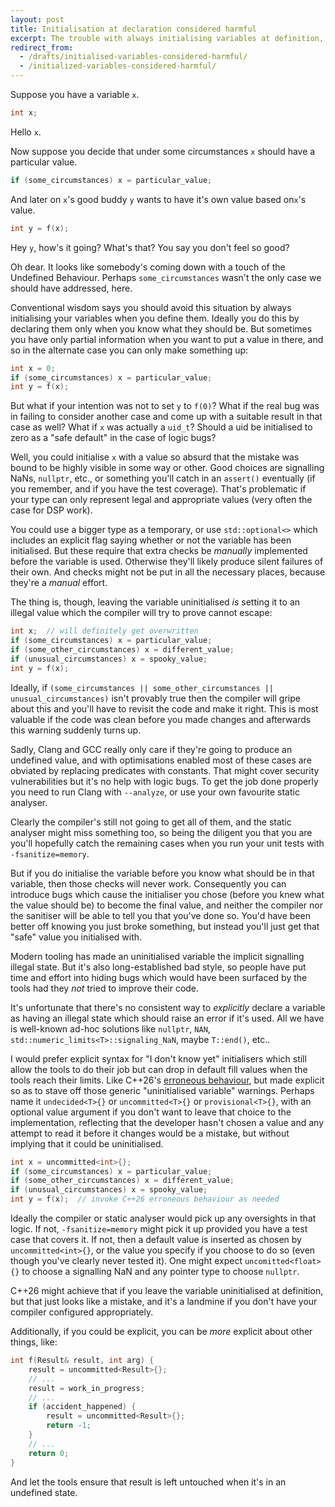```yaml
---
layout: post
title: Initialisation at declaration considered harmful
excerpt: The trouble with always initialising variables at definition, and how it weakens tools which should be there to help you diagnose logic errors.
redirect_from:
  - /drafts/initialised-variables-considered-harmful/
  - /initialized-variables-considered-harmful/
---
```

Suppose you have a variable `x`.

```c++
int x;
```

Hello `x`.

Now suppose you decide that under some circumstances `x` should have a
particular value.

```c++
if (some_circumstances) x = particular_value;
```

And later on `x`'s good buddy `y` wants to have it's own value based
on`x`'s value.

```c++
int y = f(x);
```

Hey `y`, how's it going?  What's that?  You say you don't feel so good?

Oh dear.  It looks like somebody's coming down with a touch of the
Undefined Behaviour.  Perhaps `some_circumstances` wasn't the only case
we should have addressed, here.

Conventional wisdom says you should avoid this situation by always
initialising your variables when you define them.  Ideally you do this
by declaring them only when you know what they should be.  But sometimes
you have only partial information when you want to put a value in there,
and so in the alternate case you can only make something up:

```c++
int x = 0;
if (some_circumstances) x = particular_value;
int y = f(x);
```

But what if your intention was not to set `y` to `f(0)`?  What if the real
bug was in failing to consider another case and come up with a suitable
result in that case as well?  What if `x` was actually a `uid_t`?
Should a uid be initialised to zero as a "safe default" in the case of
logic bugs?

Well, you could initialise `x` with a value so absurd that the mistake
was bound to be highly visible in some way or other.  Good choices are
signalling NaNs, `nullptr`, etc., or something you'll catch in an
`assert()` eventually (if you remember, and if you have the test
coverage).  That's problematic if your type can only represent legal and
appropriate values (very often the case for DSP work).

You could use a bigger type as a temporary, or use `std::optional<>`
which includes an explicit flag saying whether or not the variable has
been initialised.  But these require that extra checks be _manually_
implemented before the variable is used.  Otherwise they'll likely
produce silent failures of their own.  And checks might not be put in
all the necessary places, because they're a _manual_ effort.

The thing is, though, leaving the variable uninitialised _is_ setting it
to an illegal value which the compiler will try to prove cannot escape:

```c++
int x;  // will definitely get overwritten
if (some_circumstances) x = particular_value;
if (some_other_circumstances) x = different_value;
if (unusual_circumstances) x = spooky_value;
int y = f(x);
```

Ideally, if `(some_circumstances || some_other_circumstances ||
unusual_circumstances)` isn't provably true then the compiler will gripe
about this and you'll have to revisit the code and make it right.  This
is most valuable if the code was clean before you made changes and
afterwards this warning suddenly turns up.

Sadly, Clang and GCC really only care if they're going to produce an
undefined value, and with optimisations enabled most of these cases are
obviated by replacing predicates with constants.  That might cover
security vulnerabilities but it's no help with logic bugs.  To get the
job done properly you need to run Clang with `--analyze`, or use your
own favourite static analyser.

Clearly the compiler's still not going to get all of them, and the
static analyser might miss something too, so being the diligent you that
you are you'll hopefully catch the remaining cases when you run your
unit tests with `-fsanitize=memory`.

But if you do initialise the variable before you know what should be in
that variable, then those checks will never work.  Consequently you can
introduce bugs which cause the initialiser you chose (before you knew
what the value should be) to become the final value, and neither the
compiler nor the sanitiser will be able to tell you that you've done so.
You'd have been better off knowing you just broke something, but instead
you'll just get that "safe" value you initialised with.

Modern tooling has made an uninitialised variable the implicit
signalling illegal state.  But it's also long-established bad style, so
people have put time and effort into hiding bugs which would have been
surfaced by the tools had they _not_ tried to improve their code.

It's unfortunate that there's no consistent way to _explicitly_ declare
a variable as having an illegal state which should raise an error if
it's used.  All we have is well-known ad-hoc solutions like `nullptr`,
`NAN`, `std::numeric_limits<T>::signaling_NaN`, maybe `T::end()`, etc..

I would prefer explicit syntax for "I don't know yet" initialisers which
still allow the tools to do their job but can drop in default fill
values when the tools reach their limits.  Like C++26's [erroneous
behaviour][], but made explicit so as to stave off those generic
"uninitialised variable" warnings.  Perhaps name it `undecided<T>{}` or
`uncommitted<T>{}` or `provisional<T>{}`, with an optional value
argument if you don't want to leave that choice to the implementation,
reflecting that the developer hasn't chosen a value and any attempt to
read it before it changes would be a mistake, but without implying that
it could be uninitialised.

```c++
int x = uncommitted<int>{};
if (some_circumstances) x = particular_value;
if (some_other_circumstances) x = different_value;
if (unusual_circumstances) x = spooky_value;
int y = f(x);  // invoke C++26 erroneous behaviour as needed
```

Ideally the compiler or static analyser would pick up any oversights in
that logic.  If not, `-fsanitize=memory` might pick it up provided you
have a test case that covers it.  If not, then a default value is
inserted as chosen by `uncommitted<int>{}`, or the value you specify if
you choose to do so (even though you've clearly never tested it).  One
might expect `uncomitted<float>{}` to choose a signalling NaN and any
pointer type to choose `nullptr`.

C++26 might achieve that if you leave the variable uninitialised at
definition, but that just looks like a mistake, and it's a landmine if
you don't have your compiler configured appropriately.

Additionally, if you could be explicit, you can be _more_ explicit about
other things, like:

```c++
int f(Result& result, int arg) {
    result = uncommitted<Result>{};
    // ...
    result = work_in_progress;
    // ...
    if (accident_happened) {
        result = uncommitted<Result>{};
        return -1;
    }
    // ...
    return 0;
}
```

And let the tools ensure that result is left untouched when it's in an
undefined state.


[erroneous behaviour]: <https://www.open-std.org/jtc1/sc22/wg21/docs/papers/2024/p2795r5.html>
